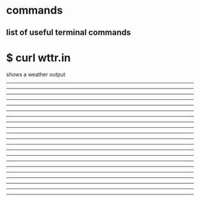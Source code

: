 # commands
list of useful terminal commands
------------------------------------------------------------------------------------------

# $ curl wttr.in
shows a weather output

------------------------------------------------------------------------------------------
------------------------------------------------------------------------------------------

------------------------------------------------------------------------------------------
------------------------------------------------------------------------------------------

------------------------------------------------------------------------------------------
------------------------------------------------------------------------------------------

------------------------------------------------------------------------------------------
------------------------------------------------------------------------------------------

------------------------------------------------------------------------------------------
------------------------------------------------------------------------------------------

------------------------------------------------------------------------------------------
------------------------------------------------------------------------------------------

------------------------------------------------------------------------------------------
------------------------------------------------------------------------------------------

------------------------------------------------------------------------------------------
------------------------------------------------------------------------------------------

------------------------------------------------------------------------------------------
------------------------------------------------------------------------------------------

------------------------------------------------------------------------------------------
------------------------------------------------------------------------------------------

------------------------------------------------------------------------------------------
